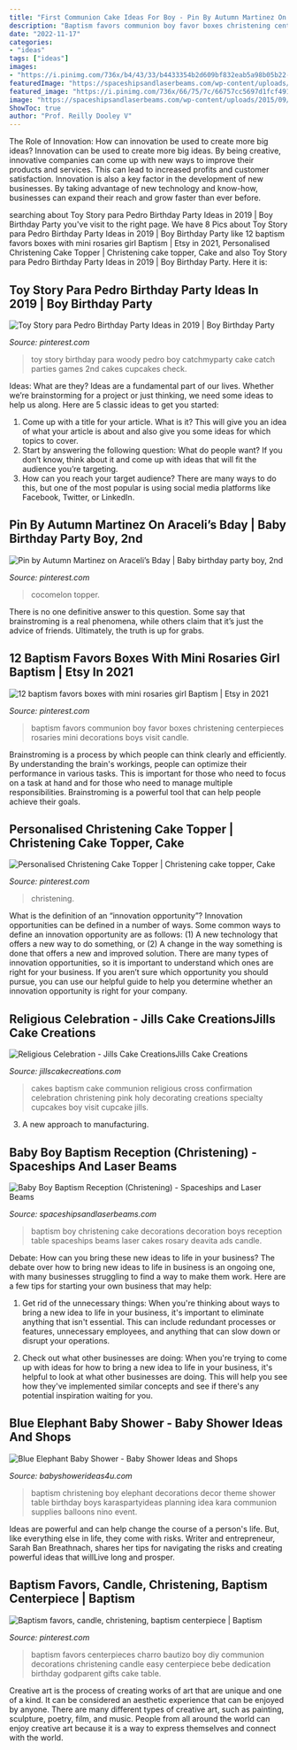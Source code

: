 ```yaml
---
title: "First Communion Cake Ideas For Boy - Pin By Autumn Martinez On Araceli’s Bday"
description: "Baptism favors communion boy favor boxes christening centerpieces rosaries mini decorations boys visit candle"
date: "2022-11-17"
categories:
- "ideas"
tags: ["ideas"]
images:
- "https://i.pinimg.com/736x/b4/43/33/b4433354b2d609bf832eab5a98b05b22--baptism-ideas-boys-favors-baptism-decorations.jpg"
featuredImage: "https://spaceshipsandlaserbeams.com/wp-content/uploads/2015/09/baby-boy-christening-baptism-party-ideas-dessert-table-_12725843.jpg"
featured_image: "https://i.pinimg.com/736x/66/75/7c/66757cc5697d1fcf49104304c1ef15b4--christening-cake-toppers.jpg"
image: "https://spaceshipsandlaserbeams.com/wp-content/uploads/2015/09/baby-boy-christening-baptism-party-ideas-dessert-table-_12725843.jpg"
ShowToc: true
author: "Prof. Reilly Dooley V"
---
```



The Role of Innovation: How can innovation be used to create more big ideas?
Innovation can be used to create more big ideas. By being creative, innovative companies can come up with new ways to improve their products and services. This can lead to increased profits and customer satisfaction. Innovation is also a key factor in the development of new businesses. By taking advantage of new technology and know-how, businesses can expand their reach and grow faster than ever before.

	

		
searching about Toy Story para Pedro Birthday Party Ideas in 2019 | Boy Birthday Party you've visit to the right page. We have 8 Pics about Toy Story para Pedro Birthday Party Ideas in 2019 | Boy Birthday Party like 12 baptism favors boxes with mini rosaries girl Baptism | Etsy in 2021, Personalised Christening Cake Topper | Christening cake topper, Cake and also Toy Story para Pedro Birthday Party Ideas in 2019 | Boy Birthday Party. Here it is:
		
    
## Toy Story Para Pedro Birthday Party Ideas In 2019 | Boy Birthday Party

<img loading=lazy src="https://i.pinimg.com/736x/51/5d/59/515d59d461714225f1fac4af1f20b076--toy-story-birthday-boy-birthday.jpg?b=t" onerror="this.onerror=null;this.src='https://tse1.mm.bing.net/th?id=OIP.VAhJt3R5DuPPOqdFO3mVAgHaKG&amp;pid=15.1';" alt="Toy Story para Pedro Birthday Party Ideas in 2019 | Boy Birthday Party">

_Source: pinterest.com_

>toy story birthday para woody pedro boy catchmyparty cake catch parties games 2nd cakes cupcakes check. 

	

Ideas: What are they?
Ideas are a fundamental part of our lives. Whether we’re brainstorming for a project or just thinking, we need some ideas to help us along. Here are 5 classic ideas to get you started:
1. Come up with a title for your article. What is it? This will give you an idea of what your article is about and also give you some ideas for which topics to cover.
2. Start by answering the following question: What do people want? If you don’t know, think about it and come up with ideas that will fit the audience you’re targeting. 
3. How can you reach your target audience? There are many ways to do this, but one of the most popular is using social media platforms like Facebook, Twitter, or LinkedIn.

    
## Pin By Autumn Martinez On Araceli’s Bday | Baby Birthday Party Boy, 2nd

<img loading=lazy src="https://i.pinimg.com/736x/ec/96/03/ec96032d27652892af2e222d85fb2066.jpg" onerror="this.onerror=null;this.src='https://tse3.mm.bing.net/th?id=OIP.IbCyeGEWh7HW8tqDNFYk-QHaJ3&amp;pid=15.1';" alt="Pin by Autumn Martinez on Araceli’s Bday | Baby birthday party boy, 2nd">

_Source: pinterest.com_

>cocomelon topper. 

	

There is no one definitive answer to this question. Some say that brainstroming is a real phenomena, while others claim that it’s just the advice of friends. Ultimately, the truth is up for grabs.

    
## 12 Baptism Favors Boxes With Mini Rosaries Girl Baptism | Etsy In 2021

<img loading=lazy src="https://i.pinimg.com/736x/b4/43/33/b4433354b2d609bf832eab5a98b05b22--baptism-ideas-boys-favors-baptism-decorations.jpg" onerror="this.onerror=null;this.src='https://tse2.mm.bing.net/th?id=OIP.Q-Kpys2vl7OSpNb0oyEqIQHaJ6&amp;pid=15.1';" alt="12 baptism favors boxes with mini rosaries girl Baptism | Etsy in 2021">

_Source: pinterest.com_

>baptism favors communion boy favor boxes christening centerpieces rosaries mini decorations boys visit candle. 

	

Brainstroming is a process by which people can think clearly and efficiently. By understanding the brain's workings, people can optimize their performance in various tasks. This is important for those who need to focus on a task at hand and for those who need to manage multiple responsibilities. Brainstroming is a powerful tool that can help people achieve their goals.

    
## Personalised Christening Cake Topper | Christening Cake Topper, Cake

<img loading=lazy src="https://i.pinimg.com/736x/66/75/7c/66757cc5697d1fcf49104304c1ef15b4--christening-cake-toppers.jpg" onerror="this.onerror=null;this.src='https://tse4.mm.bing.net/th?id=OIP._aWolFCGkxlWKgvfj4mCFgHaHa&amp;pid=15.1';" alt="Personalised Christening Cake Topper | Christening cake topper, Cake">

_Source: pinterest.com_

>christening. 

	

What is the definition of an “innovation opportunity”?
Innovation opportunities can be defined in a number of ways. Some common ways to define an innovation opportunity are as follows: (1) A new technology that offers a new way to do something, or (2) A change in the way something is done that offers a new and improved solution. 
There are many types of innovation opportunities, so it is important to understand which ones are right for your business. If you aren’t sure which opportunity you should pursue, you can use our helpful guide to help you determine whether an innovation opportunity is right for your company.

    
## Religious Celebration - Jills Cake CreationsJills Cake Creations

<img loading=lazy src="https://www.jillscakecreations.com/content/uploads/pinkcross.jpg" onerror="this.onerror=null;this.src='https://tse3.mm.bing.net/th?id=OIP.IqsP6S391ZmeeruA5uKKwwHaJ4&amp;pid=15.1';" alt="Religious Celebration - Jills Cake CreationsJills Cake Creations">

_Source: jillscakecreations.com_

>cakes baptism cake communion religious cross confirmation celebration christening pink holy decorating creations specialty cupcakes boy visit cupcake jills. 

	

3. A new approach to manufacturing.

    
## Baby Boy Baptism Reception (Christening) - Spaceships And Laser Beams

<img loading=lazy src="https://spaceshipsandlaserbeams.com/wp-content/uploads/2015/09/baby-boy-christening-baptism-party-ideas-dessert-table-_12725843.jpg" onerror="this.onerror=null;this.src='https://tse3.mm.bing.net/th?id=OIP.yoFWN28y-W249ajhHByz0gHaLH&amp;pid=15.1';" alt="Baby Boy Baptism Reception (Christening) - Spaceships and Laser Beams">

_Source: spaceshipsandlaserbeams.com_

>baptism boy christening cake decorations decoration boys reception table spaceships beams laser cakes rosary deavita ads candle. 

	

Debate: How can you bring these new ideas to life in your business?
The debate over how to bring new ideas to life in business is an ongoing one, with many businesses struggling to find a way to make them work. Here are a few tips for starting your own business that may help: 
1. Get rid of the unnecessary things: When you're thinking about ways to bring a new idea to life in your business, it's important to eliminate anything that isn't essential. This can include redundant processes or features, unnecessary employees, and anything that can slow down or disrupt your operations. 

2. Check out what other businesses are doing: When you're trying to come up with ideas for how to bring a new idea to life in your business, it's helpful to look at what other businesses are doing. This will help you see how they've implemented similar concepts and see if there's any potential inspiration waiting for you.

    
## Blue Elephant Baby Shower - Baby Shower Ideas And Shops

<img loading=lazy src="http://www.babyshowerideas4u.com/wp-content/uploads/2014/02/971223_269032166570168_1056644052_n_600x907.jpg" onerror="this.onerror=null;this.src='https://tse4.mm.bing.net/th?id=OIP.jXj4E_QUt5cs3vcBZr1bKwHaLM&amp;pid=15.1';" alt="Blue Elephant Baby Shower - Baby Shower Ideas and Shops">

_Source: babyshowerideas4u.com_

>baptism christening boy elephant decorations decor theme shower table birthday boys karaspartyideas planning idea kara communion supplies balloons nino event. 

	

Ideas are powerful and can help change the course of a person's life. But, like everything else in life, they come with risks. Writer and entrepreneur, Sarah Ban Breathnach, shares her tips for navigating the risks and creating powerful ideas that willLive long and prosper.

    
## Baptism Favors, Candle, Christening, Baptism Centerpiece | Baptism

<img loading=lazy src="https://i.pinimg.com/736x/3a/2f/79/3a2f7974e957680208589626ff6370ed.jpg" onerror="this.onerror=null;this.src='https://tse4.mm.bing.net/th?id=OIP.yjI2au_tFV7qsHWWRoreDAHaNK&amp;pid=15.1';" alt="Baptism favors, candle, christening, baptism centerpiece | Baptism">

_Source: pinterest.com_

>baptism favors centerpieces charro bautizo boy diy communion decorations christening candle easy centerpiece bebe dedication birthday godparent gifts cake table. 

	

Creative art is the process of creating works of art that are unique and one of a kind. It can be considered an aesthetic experience that can be enjoyed by anyone. There are many different types of creative art, such as painting, sculpture, poetry, film, and music. People from all around the world can enjoy creative art because it is a way to express themselves and connect with the world.

